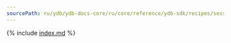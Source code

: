 ```yaml
---
sourcePath: ru/ydb/ydb-docs-core/ru/core/reference/ydb-sdk/recipes/session_pool_limit.md
---
```


{% include [index.md](_includes/session_pool_limit.md) %}
